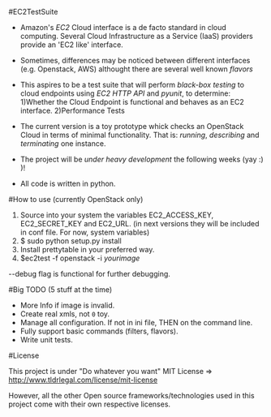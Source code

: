 #EC2TestSuite

* Amazon's *EC2* Cloud interface is a de facto standard in cloud computing. Several Cloud Infrastructure as a Service (IaaS) providers provide an 'EC2 like' interface.
* Sometimes, differences may be noticed between different interfaces (e.g. Openstack, AWS) althought there are several well known *flavors*
* This aspires to be a test suite that will perform *black-box testing* to cloud endpoints using *EC2 HTTP API* and *pyunit*, to determine:
	1)Whether the Cloud Endpoint is functional and behaves as an EC2 interface.
	2)Performance Tests

* The current version is a toy prototype whick checks an OpenStack Cloud in terms of minimal functionality. That is: *running*, *describing* and *terminating* one instance.

* The project will be *under heavy development* the following weeks (yay :) )! 

* All code is written in python.



#How to use (currently OpenStack only)


1) Source into your system the variables EC2_ACCESS_KEY, EC2_SECRET_KEY and 
   EC2_URL. (in next versions they will be included in conf file. For now, 
   system variables)
2) $ sudo python setup.py install
3) Install prettytable in your preferred way.
4) $ec2test -f openstack -i *yourimage*

--debug flag is functional for further debugging. 


#Big TODO (5 stuff at the time)

* More Info if image is invalid.
* Create real xmls, not <code>0</code> toy.
* Manage all configuration. If not in ini file, THEN on the command line.
* Fully support basic commands (filters, flavors).
* Write unit tests.

#License

This project is under "Do whatever you want" MIT License => http://www.tldrlegal.com/license/mit-license

However, all the other Open source frameworks/technologies used in this project come with their own respective licenses.


